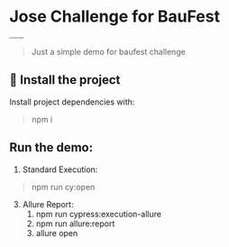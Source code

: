 # Jose Challenge for BauFest

<img style="zoom:0.2" src="https://media-exp1.licdn.com/dms/image/C4E0BAQF1dg2KtKFdPg/company-logo_200_200/0/1626295436859?e=2159024400&v=beta&t=Ib_T9PXXQxkHRKnj3Oe65EKuR6EAh01IgAA6IGvU0FY" alt="exemplo imagem">

> Just a simple demo for baufest challenge

## 🚀 Install the project

Install project dependencies with: 
> npm i

## Run the demo:

1. Standard Execution: 
> npm run cy:open
3. Allure Report: 
   1. npm run cypress:execution-allure
   2. npm run allure:report
   3. allure open

